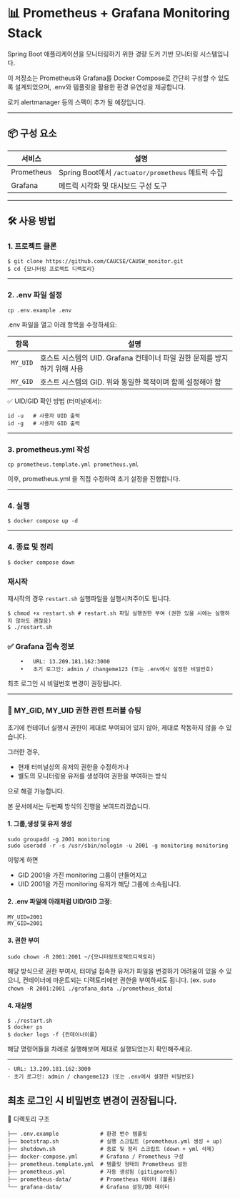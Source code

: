# 📊 Prometheus + Grafana Monitoring Stack

Spring Boot 애플리케이션을 모니터링하기 위한 경량 도커 기반 모니터링 시스템입니다.

이 저장소는 Prometheus와 Grafana를 Docker Compose로 간단히 구성할 수 있도록 설계되었으며, .env와 템플릿을 활용한 환경 유연성을 제공합니다.

로키 alertmanager 등의 스펙이 추가 될 예정입니다.

---

##  📦 구성 요소

| 서비스     | 설명                                                   |
|------------|--------------------------------------------------------|
| Prometheus | Spring Boot에서 `/actuator/prometheus` 메트릭 수집       |
| Grafana    | 메트릭 시각화 및 대시보드 구성 도구                       |


---


## 🛠️ 사용 방법

### 1. 프로젝트 클론

```
$ git clone https://github.com/CAUCSE/CAUSW_monitor.git
$ cd {모니터링 프로젝트 디렉토리}
````

--- 

### 2. .env 파일 설정

```
cp .env.example .env
```

.env 파일을 열고 아래 항목을 수정하세요:

| 항목             | 설명                                                                 |
|------------------|----------------------------------------------------------------------|
| `MY_UID`         | 호스트 시스템의 UID. Grafana 컨테이너 파일 권한 문제를 방지하기 위해 사용 |
| `MY_GID`         | 호스트 시스템의 GID. 위와 동일한 목적이며 함께 설정해야 함              |



✅ UID/GID 확인 방법 (터미널에서):

```
id -u   # 사용자 UID 출력
id -g   # 사용자 GID 출력
```

---

### 3. prometheus.yml 작성

```
cp prometheus.template.yml prometheus.yml
```

이후, prometheus.yml 을 직접 수정하여 초기 설정을 진행합니다.

---

### 4. 실행

```
$ docker compose up -d
```

---

### 4. 종료 및 정리

```
$ docker compose down
```

### 재시작

재시작의 경우 `restart.sh` 실행파일을 실행시켜주어도 됩니다.

```
$ chmod +x restart.sh # restart.sh 파일 실행권한 부여 (권한 있을 시에는 실행하지 않아도 괜찮음)
$ ./restart.sh
```

### ✅ Grafana 접속 정보

```
	•	URL: 13.209.181.162:3000
	•	초기 로그인: admin / changeme123 (또는 .env에서 설정한 비밀번호)
```

최초 로그인 시 비밀번호 변경이 권장됩니다.

---
### 🚨 MY_GID, MY_UID 권한 관련 트러블 슈팅

초기에 컨테이너 실행시 권한이 제대로 부여되어 있지 않아, 제대로 작동하지 않을 수 있습니다.

그러한 경우, 
- 현재 터미널상의 유저의 권한을 수정하거나
- 별도의 모니터링용 유저를 생성하여 권한을 부여하는 방식

으로 해결 가능합니다.

본 문서에서는 두번째 방식의 진행을 보여드리겠습니다.

#### 1. 그룹,생성 및 유저 생성
```
sudo groupadd -g 2001 monitoring
sudo useradd -r -s /usr/sbin/nologin -u 2001 -g monitoring monitoring
```

이렇게 하면
- GID 2001을 가진 monitoring 그룹이 만들어지고
- UID 2001을 가진 monitoring 유저가 해당 그룹에 소속됩니다.

#### 2. .env 파일에 아래처럼 UID/GID 고정:

```
MY_UID=2001
MY_GID=2001
```

#### 3. 권한 부여

```
sudo chown -R 2001:2001 ~/{모니터링프로젝트디렉토리}
```

해당 방식으로 권한 부여시, 터미널 접속한 유저가 파일을 변경하기 어려움이 있을 수 있으니, 컨테이너에 마운트되는 디렉토리에만 권한을 부여하셔도 됩니다. (ex. `sudo chown -R 2001:2001 ./grafana_data ./prometheus_data`)

#### 4. 재실행

```
$ ./restart.sh
$ docker ps
$ docker logs -f {컨테이너이름}
```

해당 명령어들을 차례로 실행해보며 제대로 실행되었는지 확인해주세요.

---


```
- URL: 13.209.181.162:3000
- 초기 로그인: admin / changeme123 (또는 .env에서 설정한 비밀번호)
```

최초 로그인 시 비밀번호 변경이 권장됩니다.
---

📂 디렉토리 구조

```
├── .env.example             # 환경 변수 템플릿
├── bootstrap.sh             # 실행 스크립트 (prometheus.yml 생성 + up)
├── shutdown.sh              # 종료 및 정리 스크립트 (down + yml 삭제)
├── docker-compose.yml       # Grafana / Prometheus 구성
├── prometheus.template.yml  # 템플릿 형태의 Prometheus 설정
├── prometheus.yml           # 자동 생성됨 (gitignore됨)
├── prometheus-data/         # Prometheus 데이터 (볼륨)
└── grafana-data/            # Grafana 설정/DB 데이터
```